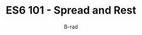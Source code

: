 ---
layout: post
author: B-rad
title: ES6 101 - Spread and Rest
tags: [Web Development, Javascript]
comments: true
base-url: https://www.mkdircode.com
---